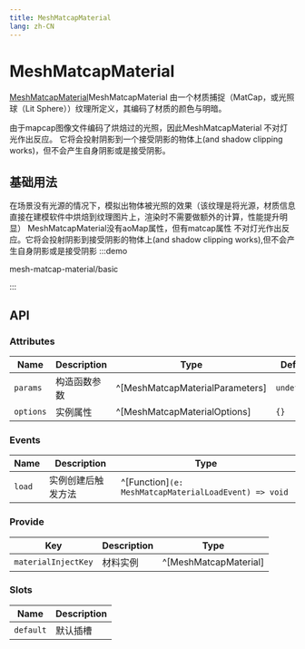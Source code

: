 ```yaml
---
title: MeshMatcapMaterial
lang: zh-CN
---
```


# MeshMatcapMaterial

[MeshMatcapMaterial](https://threejs.org/docs/index.html#api/zh/materials/MeshMatcapMaterial)MeshMatcapMaterial 由一个材质捕捉（MatCap，或光照球（Lit Sphere））纹理所定义，其编码了材质的颜色与明暗。

由于mapcap图像文件编码了烘焙过的光照，因此MeshMatcapMaterial 不对灯光作出反应。 它将会投射阴影到一个接受阴影的物体上(and shadow clipping works)，但不会产生自身阴影或是接受阴影。



## 基础用法
在场景没有光源的情况下，模拟出物体被光照的效果（该纹理是将光源，材质信息直接在建模软件中烘焙到纹理图片上，渲染时不需要做额外的计算，性能提升明显）
MeshMatcapMaterial没有aoMap属性，但有matcap属性
不对灯光作出反应。它将会投射阴影到接受阴影的物体上(and shadow clipping works),但不会产生自身阴影或是接受阴影
:::demo

mesh-matcap-material/basic

:::

## API

### Attributes

| Name      | Description  | Type                            | Default     | Required |
| --------- | ------------ | ------------------------------- | ----------- | -------- |
| `params`  | 构造函数参数 | ^[MeshMatcapMaterialParameters] | `undefined` | No       |
| `options` | 实例属性     | ^[MeshMatcapMaterialOptions]    | `{}`        | No       |

### Events

| Name   | Description        | Type                                                  |
| ------ | ------------------ | ----------------------------------------------------- |
| `load` | 实例创建后触发方法 | ^[Function]`(e: MeshMatcapMaterialLoadEvent) => void` |

### Provide

| Key                 | Description | Type                  |
| ------------------- | ----------- | --------------------- |
| `materialInjectKey` | 材料实例    | ^[MeshMatcapMaterial] |

### Slots

| Name      | Description |
| --------- | ----------- |
| `default` | 默认插槽    |

